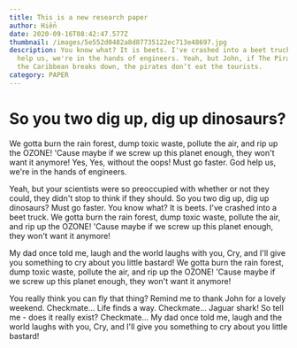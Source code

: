 ```yaml
---
title: This is a new research paper
author: Hiển
date: 2020-09-16T08:42:47.577Z
thumbnail: /images/5e552d0482a8d87735122ec713e48697.jpg
description: You know what? It is beets. I've crashed into a beet truck. God
  help us, we're in the hands of engineers. Yeah, but John, if The Pirates of
  the Caribbean breaks down, the pirates don’t eat the tourists.
category: PAPER
---
```

# So you two dig up, dig up dinosaurs? 

We gotta burn the rain forest, dump toxic waste, pollute the air, and rip up the OZONE! 'Cause maybe if we screw up this planet enough, they won't want it anymore! Yes, Yes, without the oops! Must go faster. God help us, we're in the hands of engineers.

Yeah, but your scientists were so preoccupied with whether or not they could, they didn't stop to think if they should. So you two dig up, dig up dinosaurs? Must go faster. You know what? It is beets. I've crashed into a beet truck. We gotta burn the rain forest, dump toxic waste, pollute the air, and rip up the OZONE! 'Cause maybe if we screw up this planet enough, they won't want it anymore!

My dad once told me, laugh and the world laughs with you, Cry, and I'll give you something to cry about you little bastard! We gotta burn the rain forest, dump toxic waste, pollute the air, and rip up the OZONE! 'Cause maybe if we screw up this planet enough, they won't want it anymore!

You really think you can fly that thing? Remind me to thank John for a lovely weekend. Checkmate... Life finds a way. Checkmate... Jaguar shark! So tell me - does it really exist? Checkmate... My dad once told me, laugh and the world laughs with you, Cry, and I'll give you something to cry about you little bastard!